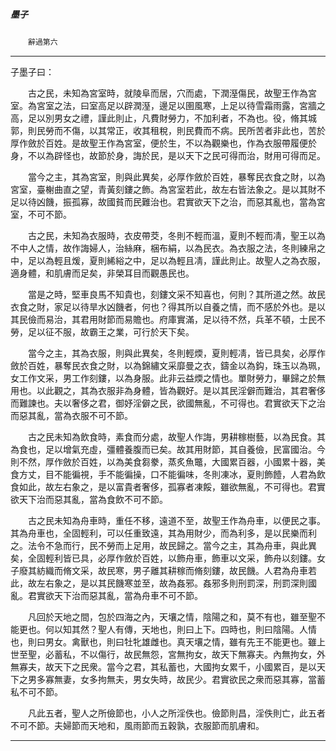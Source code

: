 

##### 墨子
　　`辭過第六`

* * *

子墨子曰：

　　古之民，未知為宮室時，就陵阜而居，穴而處，下潤溼傷民，故聖王作為宮室。為宮室之法，曰室高足以辟潤溼，邊足以圉風寒，上足以待雪霜雨露，宮牆之高，足以別男女之禮，謹此則止，凡費財勞力，不加利者，不為也。役，脩其城郭，則民勞而不傷，以其常正，收其租稅，則民費而不病。民所苦者非此也，苦於厚作斂於百姓。是故聖王作為宮室，便於生，不以為觀樂也，作為衣服帶履便於身，不以為辟怪也，故節於身，誨於民，是以天下之民可得而治，財用可得而足。

　　當今之主，其為宮室，則與此異矣，必厚作斂於百姓，暴奪民衣食之財，以為宮室，臺榭曲直之望，青黃刻鏤之飾。為宮室若此，故左右皆法象之。是以其財不足以待凶饑，振孤寡，故國貧而民難治也。君實欲天下之治，而惡其亂也，當為宮室，不可不節。

　　古之民，未知為衣服時，衣皮帶茭，冬則不輕而溫，夏則不輕而凊，聖王以為不中人之情，故作誨婦人，治絲麻，梱布絹，以為民衣。為衣服之法，冬則練帛之中，足以為輕且煖，夏則絺綌之中，足以為輕且凊，謹此則止。故聖人之為衣服，適身體，和肌膚而足矣，非榮耳目而觀愚民也。

　　當是之時，堅車良馬不知貴也，刻鏤文采不知喜也，何則？其所道之然。故民衣食之財，家足以待旱水凶饑者，何也？得其所以自養之情，而不感於外也。是以其民儉而易治，其君用財節而易贍也。府庫實滿，足以待不然，兵革不頓，士民不勞，足以征不服，故霸王之業，可行於天下矣。

　　當今之主，其為衣服，則與此異矣，冬則輕煗，夏則輕凊，皆已具矣，必厚作斂於百姓，暴奪民衣食之財，以為錦繡文采靡曼之衣，鑄金以為鈎，珠玉以為珮，女工作文采，男工作刻鏤，以為身服。此非云益煗之情也。單財勞力，畢歸之於無用也。以此觀之，其為衣服非為身體，皆為觀好。是以其民淫僻而難治，其君奢侈而難諫也。夫以奢侈之君，御妤淫僻之民，欲國無亂，不可得也。君實欲天下之治而惡其亂，當為衣服不可不節。

　　古之民未知為飲食時，素食而分處，故聖人作誨，男耕稼樹藝，以為民食。其為食也，足以增氣充虛，彊體養腹而已矣。故其用財節，其自養儉，民富國治。今則不然，厚作斂於百姓，以為美食芻豢，蒸炙魚鼈，大國累百器，小國累十器，美食方丈，目不能徧視，手不能徧操，口不能徧味，冬則凍冰，夏則飾饐，人君為飲食如此，故左右象之，是以富貴者奢侈，孤寡者凍餒，雖欲無亂，不可得也。君實欲天下治而惡其亂，當為食飲不可不節。

　　古之民未知為舟車時，重任不移，遠道不至，故聖王作為舟車，以便民之事。其為舟車也，全固輕利，可以任重致遠，其為用財少，而為利多，是以民樂而利之。法令不急而行，民不勞而上足用，故民歸之。當今之主，其為舟車，與此異矣，全固輕利皆已具，必厚作斂於百姓，以飾舟車，飾車以文采，飾舟以刻鏤。女子廢其紡織而脩文采，故民寒，男子離其耕稼而脩刻鏤，故民饑。人君為舟車若此，故左右象之，是以其民饑寒並至，故為姦邪。姦邪多則刑罰深，刑罰深則國亂。君實欲天下治而惡其亂，當為舟車不可不節。

　　凡回於天地之間，包於四海之內，天壤之情，陰陽之和，莫不有也，雖至聖不能更也。何以知其然？聖人有傳，天地也，則曰上下。四時也，則曰陰陽。人情也，則曰男女。禽獸也，則曰牡牝雄雌也。真天壤之情，雖有先王不能更也。雖上世至聖，必蓄私，不以傷行，故民無怨，宮無拘女，故天下無寡夫。內無拘女，外無寡夫，故天下之民衆。當今之君，其私蓄也，大國拘女累千，小國累百，是以天下之男多寡無妻，女多拘無夫，男女失時，故民少。君實欲民之衆而惡其寡，當蓄私不可不節。

　　凡此五者，聖人之所儉節也，小人之所淫佚也。儉節則昌，淫佚則亡，此五者不可不節。夫婦節而天地和，風雨節而五穀孰，衣服節而肌膚和。

* * *

